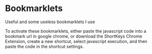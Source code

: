 # Bookmarklets
Useful and some useless bookmarklets I use

To activate these bookmarklets, either paste the javascript code into a bookmark url in google chrome, or download the ShortKeys Chrome Extension, create a new shortcut, select javascript execution, and then paste the code in the shortcut settings.
